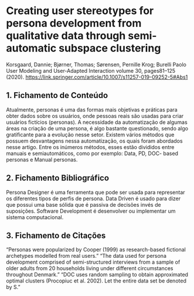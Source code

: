 # Creating user stereotypes for persona development from qualitative data through semi-automatic subspace clustering

Korsgaard, Dannie; Bjørner, Thomas; Sørensen, Pernille Krog; Burelli Paolo User Modeling and User-Adapted Interaction volume 30, pages81–125 (2020). https://link.springer.com/article/10.1007/s11257-019-09252-5#Abs1

## 1. Fichamento de Conteúdo

Atualmente, personas é uma das formas mais objetivas e práticas para obter dados sobre os usuários, onde pessoas reais são usadas para criar usuários fictícios (personas). A necessidade da automatização de algumas áreas na criação de uma persona, é algo bastante questionado, sendo algo gratificante para a evolução nesse setor. Existem vários métodos que possuem desvantagens nessa automatização, os quais foram abordados nesse artigo. Entre os inúmeros métodos, esses estão divididos entre manuais e semiautomáticos, como por exemplo: Data, PD, DOC- based personas e Manual personas.

## 2. Fichamento Bibliográfico

Persona Designer é uma ferramenta que pode ser usada para representar os diferentes tipos de perfis de persona.
Data Driven é usado para dizer que possui uma base sólida que é passiva de decisões invés de suposições.
Software Development é desenvolver ou implementar um sistema computacional.

## 3. Fichamento de Citações 

“Personas were popularized by Cooper (1999) as research-based fictional archetypes modelled from real users.”
“The data used for persona development comprised of semi-structured interviews from a sample of older adults from 20 households living under different circumstances throughout Denmark.”
“DOC uses random sampling to obtain approximated optimal clusters (Procopiuc et al. 2002). Let the entire data set be denoted by S.”
